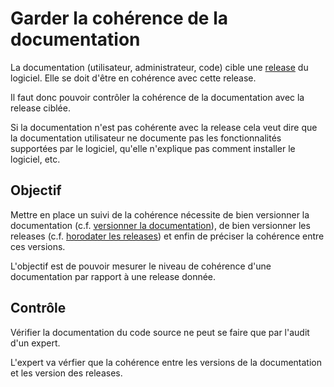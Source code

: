 Garder la cohérence de la documentation
=======================================

La documentation (utilisateur, administrateur, code) cible une [release](../release) du logiciel. Elle se doit d'être en cohérence avec cette release.

Il faut donc pouvoir contrôler la cohérence de la documentation avec la release ciblée.

Si la documentation n'est pas cohérente avec la release cela veut dire que la documentation utilisateur ne documente pas les fonctionnalités supportées par le logiciel, qu'elle n'explique pas comment installer le logiciel, etc.

Objectif
--------

Mettre en place un suivi de la cohérence nécessite de bien versionner la documentation (c.f. [versionner la documentation](versionner.md)), de bien versionner les releases (c.f. [horodater les releases](../release/horodater.md)) et enfin de préciser la cohérence entre ces versions.

L'objectif est de pouvoir mesurer le niveau de cohérence d'une documentation par rapport à une release donnée.

Contrôle
--------

Vérifier la documentation du code source ne peut se faire que par l'audit d'un expert.

L'expert va vérfier que la cohérence entre les versions de la documentation et les version des releases.
